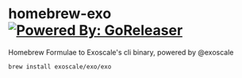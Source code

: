 # homebrew-exo [![Powered By: GoReleaser](https://img.shields.io/badge/powered%20by-goreleaser-green.svg?style=flat-square)](https://github.com/goreleaser)

Homebrew Formulae to Exoscale's cli binary, powered by @exoscale

```sh
brew install exoscale/exo/exo
```

